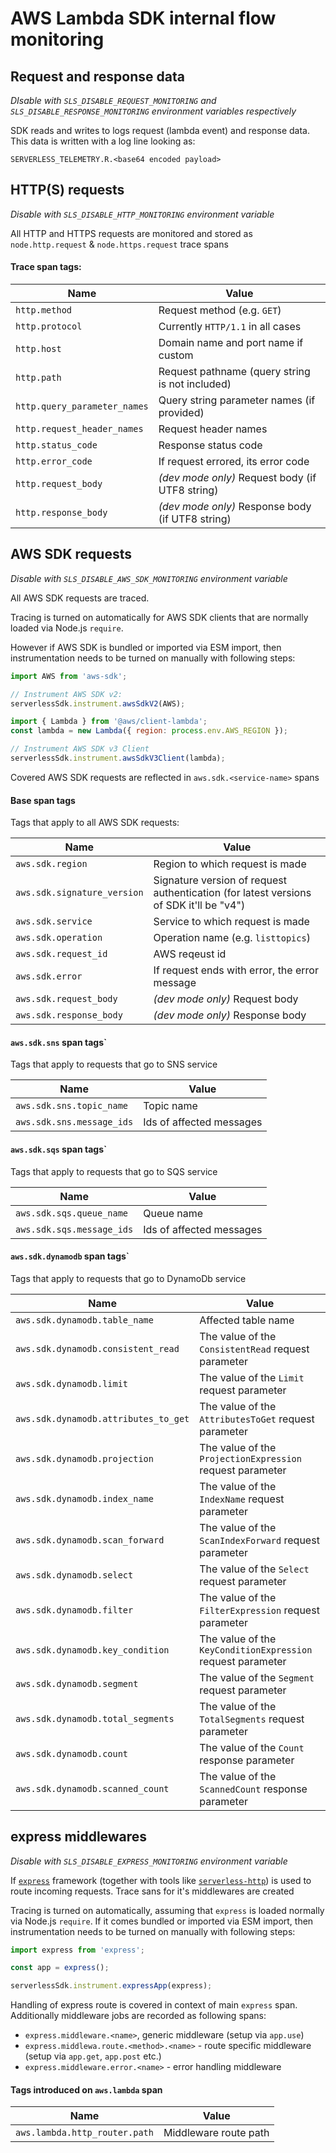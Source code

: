 # AWS Lambda SDK internal flow monitoring

## Request and response data

_DIsable with `SLS_DISABLE_REQUEST_MONITORING` and `SLS_DISABLE_RESPONSE_MONITORING` environment variables respectively_

SDK reads and writes to logs request (lambda event) and response data. This data is written with a log line looking as:

```
SERVERLESS_TELEMETRY.R.<base64 encoded payload>
```

## HTTP(S) requests

_Disable with `SLS_DISABLE_HTTP_MONITORING` environment variable_

All HTTP and HTTPS requests are monitored and stored as `node.http.request` & `node.https.request` trace spans

#### Trace span tags:

| Name                         | Value                                            |
| ---------------------------- | ------------------------------------------------ |
| `http.method`                | Request method (e.g. `GET`)                      |
| `http.protocol`              | Currently `HTTP/1.1` in all cases                |
| `http.host`                  | Domain name and port name if custom              |
| `http.path`                  | Request pathname (query string is not included)  |
| `http.query_parameter_names` | Query string parameter names (if provided)       |
| `http.request_header_names`  | Request header names                             |
| `http.status_code`           | Response status code                             |
| `http.error_code`            | If request errored, its error code               |
| `http.request_body`          | _(dev mode only)_ Request body (if UTF8 string)  |
| `http.response_body`         | _(dev mode only)_ Response body (if UTF8 string) |

## AWS SDK requests

_Disable with `SLS_DISABLE_AWS_SDK_MONITORING` environment variable_

All AWS SDK requests are traced.

Tracing is turned on automatically for AWS SDK clients that are normally loaded via Node.js `require`.

However if AWS SDK is bundled or imported via ESM import, then instrumentation needs to be turned on manually with following steps:

```javascript
import AWS from 'aws-sdk';

// Instrument AWS SDK v2:
serverlessSdk.instrument.awsSdkV2(AWS);

import { Lambda } from '@aws/client-lambda';
const lambda = new Lambda({ region: process.env.AWS_REGION });

// Instrument AWS SDK v3 Client
serverlessSdk.instrument.awsSdkV3Client(lambda);
```

Covered AWS SDK requests are reflected in `aws.sdk.<service-name>` spans

#### Base span tags

Tags that apply to all AWS SDK requests:

| Name                        | Value                                                                                  |
| --------------------------- | -------------------------------------------------------------------------------------- |
| `aws.sdk.region`            | Region to which request is made                                                        |
| `aws.sdk.signature_version` | Signature version of request authentication (for latest versions of SDK it'll be "v4") |
| `aws.sdk.service`           | Service to which request is made                                                       |
| `aws.sdk.operation`         | Operation name (e.g. `listtopics`)                                                     |
| `aws.sdk.request_id`        | AWS reqeust id                                                                         |
| `aws.sdk.error`             | If request ends with error, the error message                                          |
| `aws.sdk.request_body`      | _(dev mode only)_ Request body                                                         |
| `aws.sdk.response_body`     | _(dev mode only)_ Response body                                                        |

#### `aws.sdk.sns` span tags`

Tags that apply to requests that go to SNS service

| Name                      | Value                    |
| ------------------------- | ------------------------ |
| `aws.sdk.sns.topic_name`  | Topic name               |
| `aws.sdk.sns.message_ids` | Ids of affected messages |

#### `aws.sdk.sqs` span tags`

Tags that apply to requests that go to SQS service

| Name                      | Value                    |
| ------------------------- | ------------------------ |
| `aws.sdk.sqs.queue_name`  | Queue name               |
| `aws.sdk.sqs.message_ids` | Ids of affected messages |

#### `aws.sdk.dynamodb` span tags`

Tags that apply to requests that go to DynamoDb service

| Name                                 | Value                                                       |
| ------------------------------------ | ----------------------------------------------------------- |
| `aws.sdk.dynamodb.table_name`        | Affected table name                                         |
| `aws.sdk.dynamodb.consistent_read`   | The value of the `ConsistentRead` request parameter         |
| `aws.sdk.dynamodb.limit`             | The value of the `Limit` request parameter                  |
| `aws.sdk.dynamodb.attributes_to_get` | The value of the `AttributesToGet` request parameter        |
| `aws.sdk.dynamodb.projection`        | The value of the `ProjectionExpression` request parameter   |
| `aws.sdk.dynamodb.index_name`        | The value of the `IndexName` request parameter              |
| `aws.sdk.dynamodb.scan_forward`      | The value of the `ScanIndexForward` request parameter       |
| `aws.sdk.dynamodb.select`            | The value of the `Select` request parameter                 |
| `aws.sdk.dynamodb.filter`            | The value of the `FilterExpression` request parameter       |
| `aws.sdk.dynamodb.key_condition`     | The value of the `KeyConditionExpression` request parameter |
| `aws.sdk.dynamodb.segment`           | The value of the `Segment` request parameter                |
| `aws.sdk.dynamodb.total_segments`    | The value of the `TotalSegments` request parameter          |
| `aws.sdk.dynamodb.count`             | The value of the `Count` response parameter                 |
| `aws.sdk.dynamodb.scanned_count`     | The value of the `ScannedCount` response parameter          |

## express middlewares

_Disable with `SLS_DISABLE_EXPRESS_MONITORING` environment variable_

If [`express`](https://expressjs.com/) framework (together with tools like [`serverless-http`](https://github.com/dougmoscrop/serverless-http)) is used to route incoming requests. Trace sans for it's middlewares are created

Tracing is turned on automatically, assuming that `express` is loaded normally via Node.js `require`.
If it comes bundled or imported via ESM import, then instrumentation needs to be turned on manually with following steps:

```javascript
import express from 'express';

const app = express();

serverlessSdk.instrument.expressApp(express);
```

Handling of express route is covered in context of main `express` span. Additionally middleware jobs are recorded as following spans:

- `express.middleware.<name>`, generic middleware (setup via `app.use`)
- `express.middlewa.route.<method>.<name>` - route specific middleware (setup via `app.get`, `app.post` etc.)
- `express.middleware.error.<name>` - error handling middleware

#### Tags introduced on `aws.lambda` span

| Name                          | Value                 |
| ----------------------------- | --------------------- |
| `aws.lambda.http_router.path` | Middleware route path |
